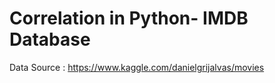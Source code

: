 # Correlation in Python- IMDB Database

Data Source : https://www.kaggle.com/danielgrijalvas/movies
